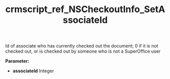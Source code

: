 ﻿---
title: crmscript_ref_NSCheckoutInfo_SetAssociateId
description: NSCheckoutInfo.SetAssociateId(Integer associateId)
intellisense: NSCheckoutInfo.SetAssociateId
keywords: NSCheckoutInfo, GetAssociateId
so.topic: reference
---

Id of associate who has currently checked out the document; 0 if it is not checked out,  or is checked out by someone who is not a SuperOffice user

**Parameter:** 
 - **associateId** Integer

